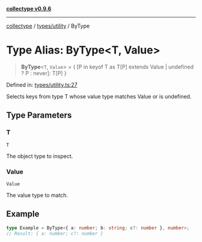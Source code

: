 [**collectype v0.9.6**](../../../README.md)

***

[collectype](../../../modules.md) / [types/utility](../README.md) / ByType

# Type Alias: ByType\<T, Value\>

> **ByType**\<`T`, `Value`\> = \{ \[P in keyof T as T\[P\] extends Value \| undefined ? P : never\]: T\[P\] \}

Defined in: [types/utility.ts:27](https://github.com/maduhaime/collectype/blob/ba52424b164c706fb5e7ecc5581685b53a2ac88d/src/types/utility.ts#L27)

Selects keys from type T whose value type matches Value or is undefined.

## Type Parameters

### T

`T`

The object type to inspect.

### Value

`Value`

The value type to match.

## Example

```ts
type Example = ByType<{ a: number; b: string; c?: number }, number>;
// Result: { a: number; c?: number }
```
